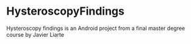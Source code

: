 HysteroscopyFindings
====================

Hysteroscopy findings is an Android project from a final master degree course by Javier Liarte
